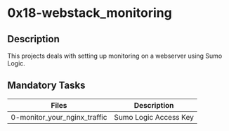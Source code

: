 # 0x18-webstack_monitoring
## Description
This projects deals with setting up monitoring on a webserver using Sumo Logic.

## Mandatory Tasks

| Files | Description |
| ----- | ----------- |
| 0-monitor_your_nginx_traffic | Sumo Logic Access Key |
